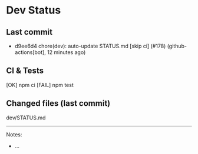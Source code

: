 # Dev Status

## Last commit
- d9ee6d4 chore(dev): auto-update STATUS.md [skip ci] (#178) (github-actions[bot], 12 minutes ago)
## CI & Tests
[OK] npm ci
[FAIL] npm test

## Changed files (last commit)
dev/STATUS.md

---
Notes:
- ...
